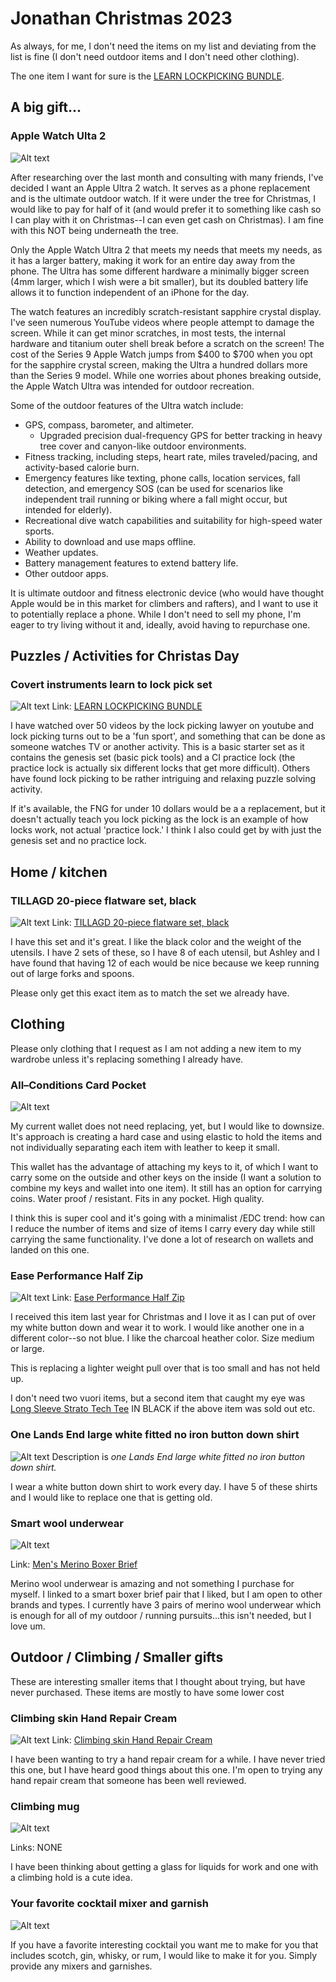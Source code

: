 # Jonathan Christmas 2023
As always, for me, I don't need the items on my list and deviating from the list is fine (I don't need outdoor items and I don't need other clothing).

The one item I want for sure is the [LEARN LOCKPICKING BUNDLE](https://covertinstruments.com/collections/training-gear/products/learn-lockpicking-bundle).

## A big gift...
### Apple Watch Ulta 2
![Alt text](image-6.png)

 After researching over the last month and consulting with many friends, I've decided I want 
 an Apple Ultra 2 watch. It serves as a phone replacement and is the ultimate outdoor watch. If it were under the tree for Christmas, I would like to pay for half of it (and would prefer it to something like cash so I can play with it on Christmas--I can even get cash on Christmas).  I am fine with this NOT being underneath the tree.

Only the Apple Watch Ultra 2 that meets my needs that meets my needs, as it has a larger battery, making it work for an entire day away from the phone. The Ultra has some different hardware a minimally bigger screen (4mm larger, which I wish were a bit smaller), but its doubled battery life allows it to function independent of an iPhone for the day.

The watch features an incredibly scratch-resistant sapphire crystal display. I've seen numerous YouTube videos where people attempt to damage the screen. While it can get minor scratches, in most tests, the internal hardware and titanium outer shell break before a scratch on the screen! The cost of the Series 9 Apple Watch jumps from $400 to $700 when you opt for the sapphire crystal screen, making the Ultra a hundred dollars more than the Series 9 model.  While one worries about phones breaking outside, the Apple Watch Ultra was intended for outdoor recreation.

Some of the outdoor features of the Ultra watch include:

- GPS, compass, barometer, and altimeter.
  - Upgraded precision dual-frequency GPS for better tracking in heavy tree cover and canyon-like outdoor environments.
- Fitness tracking, including steps, heart rate, miles traveled/pacing, and activity-based calorie burn.
- Emergency features like texting, phone calls, location services, fall detection, and emergency SOS (can be used for scenarios like independent trail running or biking where a fall might occur, but intended for elderly).
- Recreational dive watch capabilities and suitability for high-speed water sports.
- Ability to download and use maps offline.
- Weather updates.
- Battery management features to extend battery life.
- Other outdoor apps.

It is ultimate outdoor and fitness electronic device (who would have thought Apple would be in this market for climbers and rafters), and I want to use it to potentially replace a phone. While I don't need to sell my phone, I'm eager to try living without it and, ideally, avoid having to repurchase one.


## Puzzles / Activities for Christas Day
### Covert instruments learn to lock pick set
![Alt text](image-3.png)
Link: [LEARN LOCKPICKING BUNDLE](https://covertinstruments.com/collections/training-gear/products/learn-lockpicking-bundle)

I have watched over 50 videos by the lock picking lawyer on youtube and lock picking turns out to be a 'fun sport', and something that can be done as someone watches TV or another activity.  This is a basic starter set as it contains the genesis set (basic pick tools) and a CI practice lock (the practice lock is actually six different locks that get more difficult). Others have found lock picking to be rather intriguing and relaxing puzzle solving activity.

If it's available, the FNG for under 10 dollars would be a a replacement, but it doesn't actually teach you lock picking as the lock is an example of how locks work, not actual 'practice lock.'  I think I also could get by with just the genesis set and no practice lock.

## Home / kitchen
### TILLAGD 20-piece flatware set, black
![Alt text](image.png)
Link: [TILLAGD 20-piece flatware set, black](https://www.ikea.com/us/en/p/tillagd-20-piece-flatware-set-black-80424934/)

I have this set and it's great.  I like the black color and the weight of the utensils.  I have 2 sets of these, so I have 8 of each utensil, but Ashley and I have found that having 12 of each would be nice because we keep running out of large forks and spoons.

Please only get this exact item as to match the set we already have.

## Clothing
Please only clothing that I request as I am not adding a new item to my wardrobe unless it's replacing something I already have.

### All–Conditions Card Pocket
![Alt text](image-9.png)

My current wallet does not need replacing, yet, but I would like to downsize.  It's approach is creating a hard case and using elastic to hold the items and not individually separating each item with leather to keep it small. 

This wallet has the advantage of attaching my keys to it, of which I want to carry some on the outside and other keys on the inside (I want a solution to combine my keys and wallet into one item).  It still has an option for carrying coins. Water proof / resistant. Fits in any pocket. High quality.

I think this is super cool and it's going with a minimalist /EDC trend: how can I reduce the number of items and size of items I carry every day while still carrying the same functionality.  I've done a lot of research on wallets and landed on this one.

### Ease Performance Half Zip
![Alt text](image-1.png)
Link: [Ease Performance Half Zip](https://vuoriclothing.com/products/ease-performance-half-zip-charcoal-heather?queryId=7eea00876f1ce87010f420dc7e7eb2ba&objectId=22965094318138)

I received this item last year for Christmas and I love it as I can put of over my white button down and wear it to work.  I would like another one in a different color--so not blue.  I like the charcoal heather color. Size medium or large.

This is replacing a lighter weight pull over that is too small and has not held up.

I don't need two vuori items, but a second item that caught my eye was [Long Sleeve Strato Tech Tee](https://vuoriclothing.com/products/long-sleeve-strato-tech-tee-black?queryId=e3036de7d37954b405313374720c8127) IN BLACK if the above item was sold out etc.

### One Lands End large white fitted no iron button down shirt
![Alt text](image-2.png)
Description is *one Lands End large white fitted no iron button down shirt.*

I wear a white button down shirt to work every day.  I have 5 of these shirts and I would like to replace one that is getting old.


### Smart wool underwear
![Alt text](image-7.png)

Link: [Men's Merino Boxer Brief](hhttps://www.smartwool.com/shop/mens-underwear/mens-merino-boxer-brief-sw016997?variationId=001)

Merino wool underwear is amazing and not something I purchase for myself.  I linked to a smart boxer brief pair that I liked, but I am open to other brands and types.  I currently have 3 pairs of merino wool underwear which is enough for all of my outdoor / running pursuits...this isn't needed, but I love um.


## Outdoor / Climbing / Smaller gifts
These are interesting smaller items that I thought about trying, but have never purchased.  These items are mostly to have some lower cost 


### Climbing skin Hand Repair Cream 
![Alt text](image-4.png)
Link: [Climbing skin Hand Repair Cream](https://www.amazon.com/Climbskin-Hand-Cream-Protect-Regenerate/dp/B00HNA2YW2/ref=sr_1_51_sspa?hvadid=616989150413&hvdev=c&hvlocphy=9033316&hvnetw=g&hvqmt=e&hvrand=3056636224605724516&hvtargid=kwd-17671073650&hydadcr=15280_13597137&keywords=gifts+for+rock+climbers&qid=1700958322&sr=8-51-spons&sp_csd=d2lkZ2V0TmFtZT1zcF9idGY&psc=1)

I have been wanting to try a hand repair cream for a while.  I have never tried this one, but I have heard good things about this one.  I'm open to trying any hand repair cream that someone has been well reviewed.

### Climbing mug 
![Alt text](image-5.png)

Links: NONE

I have been thinking about getting a glass for liquids for work and one with a climbing hold is a cute idea.

### Your favorite cocktail mixer and garnish
![Alt text](image-8.png)

If you have a favorite interesting cocktail you want me to make for you that includes scotch, gin, whisky, or rum, I would like to make it for you.  Simply provide any mixers and garnishes.





